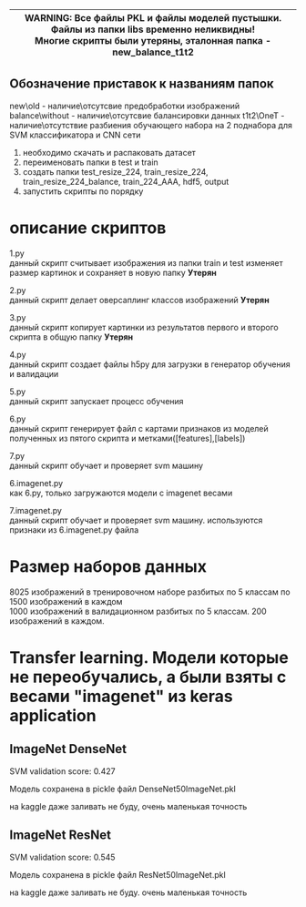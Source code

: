 | WARNING: Все файлы PKL и файлы моделей пустышки. Файлы из папки libs временно неликвидны! <br/> Многие скрипты были утеряны, эталонная папка - new_balance_t1t2 |
| --- |

## Обозначение приставок к названиям папок 
new\old - наличие\отсутсвие предобработки изображений
balance\without - наличие\отсутсвие балансировки данных
t1t2\OneT - наличие\отсутствие разбиения обучающего набора на 2 поднабора для SVM классификатора и CNN сети

1) необходимо скачать и распаковать датасет
2) переименовать папки в test и train
3) создать папки test_resize_224, train_resize_224, train_resize_224_balance, train_224_AAA, hdf5, output
4) запустить скрипты по порядку 

# описание скриптов

1.py<br/> 
данный скрипт считывает изображения из папки train и test
изменяет размер картинок и сохраняет в новую папку
**Утерян**

2.py<br/>
данный скрипт делает оверсаплинг классов изображений
**Утерян**

3.py<br/>
данный скрипт копирует картинки из результатов первого и второго скрипта в общую папку
**Утерян**

4.py<br/>
данный скрипт создает файлы h5py для загрузки в генератор обучения и валидации

5.py<br/>
данный скрипт запускает процесс обучения

6.py<br/>
данный скрипт генерирует файл с картами признаков из моделей полученных из пятого скрипта и метками([features],[labels])

7.py<br/>
данный скрипт обучает и проверяет svm машину

6.imagenet.py<br/>
как 6.py, только загружаются модели с imagenet весами

7.imagenet.py<br/>
данный скрипт обучает и проверяет svm машину. используются признаки из 6.imagenet.py файла


# Размер наборов данных

8025 изображений в тренировочном наборе разбитых по 5 классам по 1500 изображений в каждом<br/>
1000 изображений в валидационном разбитых по 5 классам. 200 изображений в каждом.


# Transfer learning. Модели которые не переобучались, а были взяты с весами "imagenet" из keras application

## ImageNet DenseNet 

SVM validation score: 0.427

Модель сохранена в pickle файл DenseNet50ImageNet.pkl

на kaggle даже заливать не буду, очень маленькая точность


## ImageNet ResNet 
SVM validation score: 0.545

Модель сохранена в pickle файл ResNet50ImageNet.pkl

на kaggle даже заливать не буду. очень маленькая точность
